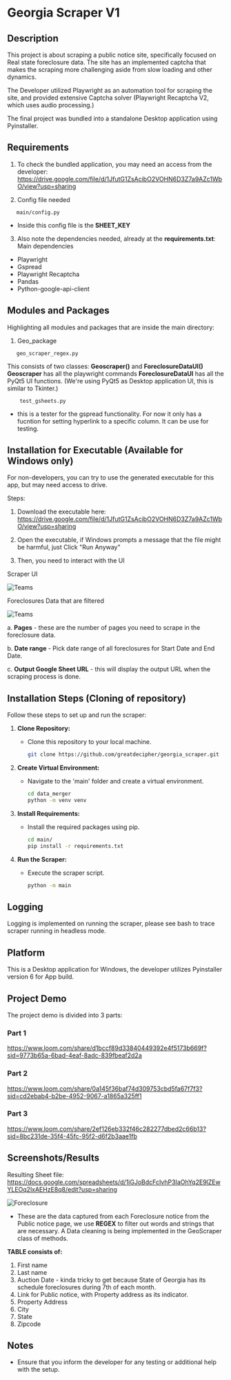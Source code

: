 # Georgia Scraper V1

## Description
This project is about scraping a public notice site, specifically focused on Real state foreclosure data. The site has an implemented captcha that makes the scraping more challenging aside from slow loading and other dynamics.

The Developer utilized Playwright as an automation tool for scraping the site, and provided extensive Captcha solver (Playwright Recaptcha V2, which uses audio processing.)

The final project was bundled into a standalone Desktop application using Pyinstaller.

## Requirements
1. To check the bundled application, you may need an access from the developer:
https://drive.google.com/file/d/1JfutG1ZsAcibO2VOHN6D3Z7a9AZc1WbO/view?usp=sharing

2. Config file needed 
 ```
    main/config.py
 ```
- Inside this config file is the **SHEET_KEY**


3. Also note the dependencies needed, already at the **requirements.txt**:
Main dependencies
* Playwright
* Gspread
* Playwright Recaptcha
* Pandas
* Python-google-api-client

## Modules and Packages
Highlighting all modules and packages that are inside the main directory:
1. Geo_package
 ```
    geo_scraper_regex.py
 ```
This consists of two classes: **Geoscraper()** and **ForeclosureDataUI()** 
**Geoscraper** has all the playwright commands
**ForeclosureDataUI** has all the PyQt5 UI functions. (We're using PyQt5 as   Desktop application UI, this is similar to Tkinter.)

```
    test_gsheets.py
```
- this is a tester for the gspread functionality. For now it only has a fucntion for setting hyperlink to a specific column. It can be use for testing.


## Installation for Executable (Available for Windows only)
For non-developers, you can try to use the generated executable for this app, but may need access to drive.

Steps:
1. Download the executable here:
https://drive.google.com/file/d/1JfutG1ZsAcibO2VOHN6D3Z7a9AZc1WbO/view?usp=sharing

2. Open the executable, if Windows prompts a message that the file might be harmful, just Click "Run Anyway"

3. Then, you need to interact with the UI

Scraper UI

   ![Teams](main/screenshots/geoscraper_ui.png)

Foreclosures Data that are filtered

   ![Teams](main/screenshots/foreclosures.png)

a. **Pages** - these are the number of pages you need to scrape in the foreclosure data.

b. **Date range** - Pick date range of all foreclosures for Start Date and End Date.

c. **Output Google Sheet URL** - this will display the output URL when the scraping process is done.


## Installation Steps (Cloning of repository)
Follow these steps to set up and run the scraper:
1. **Clone Repository:**
   - Clone this repository to your local machine.

     ```bash
     git clone https://github.com/greatdecipher/georgia_scraper.git
     ```

2. **Create Virtual Environment:**
   - Navigate to the 'main' folder and create a virtual environment.

     ```bash
     cd data_merger
     python -m venv venv
     ```

3. **Install Requirements:**
   - Install the required packages using pip.

     ```bash
     cd main/
     pip install -r requirements.txt
     ```

4. **Run the Scraper:**
   - Execute the scraper script.

     ```bash
     python -m main
     ```

## Logging
Logging is implemented on running the scraper, please see bash to trace scraper running in headless mode.

## Platform
This is a Desktop application for Windows, the developer utilizes Pyinstaller version 6 for App build.

## Project Demo
The project demo is divided into 3 parts:
### Part 1
https://www.loom.com/share/d1bccf89d33840449392e4f5173b669f?sid=9773b65a-6bad-4eaf-8adc-839fbeaf2d2a

### Part 2
https://www.loom.com/share/0a145f36baf74d309753cbd5fa67f7f3?sid=cd2ebab4-b2be-4952-9067-a1865a325ff1

### Part 3
https://www.loom.com/share/2ef126eb332f46c282277dbed2c66b13?sid=8bc231de-35f4-45fc-95f2-d6f2b3aae1fb


## Screenshots/Results
Resulting Sheet file:
https://docs.google.com/spreadsheets/d/1iGJoBdcFcIvhP3IaOhYq2E9lZEwYLEOq2lxAEHzE8q8/edit?usp=sharing

![Foreclosure](main/screenshots/result_foreclosure.png)


- These are the data captured from each Foreclosure notice from the Public notice page, we use **REGEX** to filter out words and strings that are necessary. A Data cleaning is being implemented in the GeoScraper class of methods.

**TABLE consists of:**
1. First name
2. Last name
3. Auction Date - kinda tricky to get because State of Georgia has its schedule foreclosures during 7th of each month.
4. Link for Public notice, with Property address as its indicator.
5. Property Address
6. City
7. State
8. Zipcode

## Notes
- Ensure that you inform the developer for any testing or additional help with the setup.

